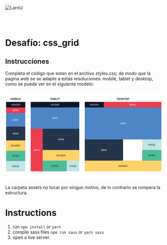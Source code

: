 ![LarnU](../_src/assets/00-PrimerosPasos/logo_LarnU.png)

<br>
<br>

# Desafío: css_grid

## Instrucciones

Completa el código que estan en el archivo styles.css; de modo que la pagina web se se adapte a estas resoluciones: mobile, tablet y desktop, como se puede ver en el siguiente modelo:

![LarnU](./assets/img/modelo.jpg)

La carpeta assets no tocar por ningun motivo, de lo contrario se rompera la estructura.

# Instructions
1. run `npm install` or `yarn`
2. compile sass files `npm run sass` or `yarn sass`
3. open a live server.
